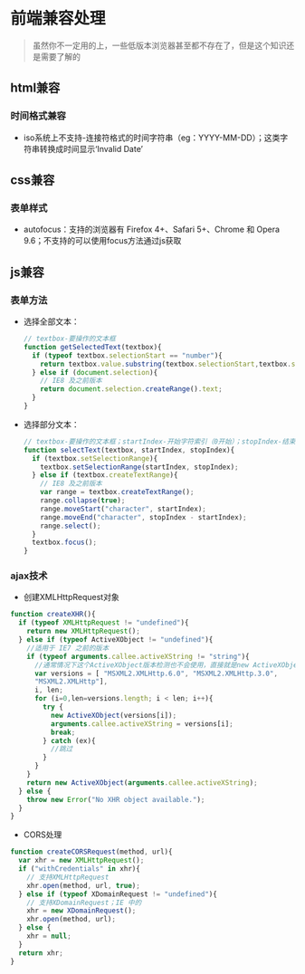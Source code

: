 # 前端兼容处理
  > 虽然你不一定用的上，一些低版本浏览器甚至都不存在了，但是这个知识还是需要了解的


## html兼容

### 时间格式兼容
  - iso系统上不支持-连接符格式的时间字符串（eg：YYYY-MM-DD）；这类字符串转换成时间显示‘Invalid Date’


## css兼容

### 表单样式
  - autofocus：支持的浏览器有 Firefox 4+、Safari 5+、Chrome 和 Opera 
  9.6；不支持的可以使用focus方法通过js获取


## js兼容

### 表单方法
  - 选择全部文本：
    ``` js
    // textbox-要操作的文本框
    function getSelectedText(textbox){ 
      if (typeof textbox.selectionStart == "number"){ 
        return textbox.value.substring(textbox.selectionStart,textbox.selectionEnd); 
      } else if (document.selection){ 
        // IE8 及之前版本
        return document.selection.createRange().text; 
      } 
    }
    ```
  - 选择部分文本：
    ``` js
    // textbox-要操作的文本框；startIndex-开始字符索引（0开始）；stopIndex-结束字符索引
    function selectText(textbox, startIndex, stopIndex){ 
      if (textbox.setSelectionRange){ 
        textbox.setSelectionRange(startIndex, stopIndex); 
      } else if (textbox.createTextRange){ 
        // IE8 及之前版本
        var range = textbox.createTextRange(); 
        range.collapse(true); 
        range.moveStart("character", startIndex); 
        range.moveEnd("character", stopIndex - startIndex); 
        range.select(); 
      } 
      textbox.focus();
    }
    ```

### ajax技术
  - 创建XMLHttpRequest对象
  ``` js
  function createXHR(){ 
    if (typeof XMLHttpRequest != "undefined"){ 
      return new XMLHttpRequest(); 
    } else if (typeof ActiveXObject != "undefined"){ 
      //适用于 IE7 之前的版本
      if (typeof arguments.callee.activeXString != "string"){ 
        //通常情况下这个ActiveXObject版本检测也不会使用，直接就是new ActiveXObject（）
        var versions = [ "MSXML2.XMLHttp.6.0", "MSXML2.XMLHttp.3.0", 
        "MSXML2.XMLHttp"], 
        i, len; 
        for (i=0,len=versions.length; i < len; i++){ 
          try { 
            new ActiveXObject(versions[i]); 
            arguments.callee.activeXString = versions[i]; 
            break; 
          } catch (ex){ 
            //跳过
          } 
        } 
      } 
      return new ActiveXObject(arguments.callee.activeXString); 
    } else { 
      throw new Error("No XHR object available."); 
    } 
  }
  ```
  - CORS处理
  ``` js
  function createCORSRequest(method, url){ 
    var xhr = new XMLHttpRequest(); 
    if ("withCredentials" in xhr){ 
      // 支持XMLHttpRequest
      xhr.open(method, url, true); 
    } else if (typeof XDomainRequest != "undefined"){ 
      // 支持XDomainRequest；IE 中的
      xhr = new XDomainRequest(); 
      xhr.open(method, url); 
    } else { 
      xhr = null; 
    } 
    return xhr; 
  }
  ```
